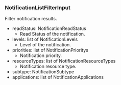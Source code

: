 ### NotificationListFilterInput
Filter notification results.

- readStatus: NotificationReadStatus
  - Read Status of the notification.
- levels: list of NotificationLevels
  - Level of the notification.
- priorities: list of NotificationPrioritys
  - Notification priority.
- resourceTypes: list of NotificationResourceTypes
  - Notification resource type.
- subtype: NotificationSubtype
- applications: list of NotificationApplications
